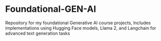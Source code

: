# Foundational-GEN-AI
Repository for my foundational Generative AI course projects,
Includes implementations using Hugging Face models, Llama 2, and Langchain for advanced text generation tasks
